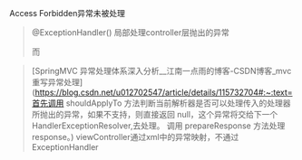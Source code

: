 Access Forbidden异常未被处理

> @ExceptionHandler() 局部处理controller层抛出的异常
>
> 而

> [SpringMVC 异常处理体系深入分析__江南一点雨的博客-CSDN博客_mvc重写异常处理](https://blog.csdn.net/u012702547/article/details/115732704#:~:text=首先调用 shouldApplyTo 方法判断当前解析器是否可以处理传入的处理器所抛出的异常，如果不支持，则直接返回 null，这个异常将交给下一个 HandlerExceptionResolver,去处理。 调用 prepareResponse 方法处理 response。)
viewController通过xml中的异常映射，不通过ExceptionHandler


